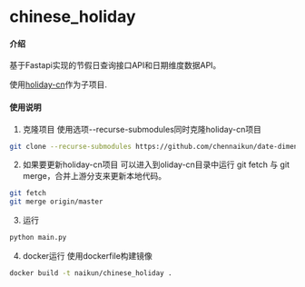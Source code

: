 # chinese_holiday

#### 介绍
基于Fastapi实现的节假日查询接口API和日期维度数据API。

使用[holiday-cn](https://github.com/NateScarlet/holiday-cn)作为子项目.

#### 使用说明
 1. 克隆项目
 使用选项--recurse-submodules同时克隆holiday-cn项目
 ```bash
 git clone --recurse-submodules https://github.com/chennaikun/date-dimension-cn.git
 ```

 2. 如果要更新holiday-cn项目
 可以进入到oliday-cn目录中运行 git fetch 与 git merge，合并上游分支来更新本地代码。
 ```bash
 git fetch
 git merge origin/master
 ```

3. 运行
```bash
python main.py
```

4. docker运行
使用dockerfile构建镜像
```bash
docker build -t naikun/chinese_holiday .
```